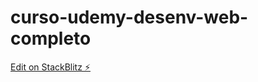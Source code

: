 # curso-udemy-desenv-web-completo

[Edit on StackBlitz ⚡️](https://stackblitz.com/edit/curso-udemy-desenv-web-completo)
